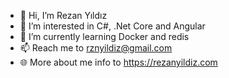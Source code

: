 - 👋 Hi, I’m Rezan Yıldız
- 👀 I’m interested in C#, .Net Core and Angular
- 🌱 I’m currently learning Docker and redis
- 📫 Reach me to rznyildiz@gmail.com
- 🌐 More about me info to https://rezanyildiz.com

<!---
RezanYldz/RezanYldz is a ✨ special ✨ repository because its `README.md` (this file) appears on your GitHub profile.
You can click the Preview link to take a look at your changes.
--->
